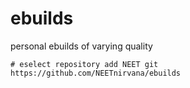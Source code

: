 # ebuilds
personal ebuilds of varying quality

```
# eselect repository add NEET git https://github.com/NEETnirvana/ebuilds
```
